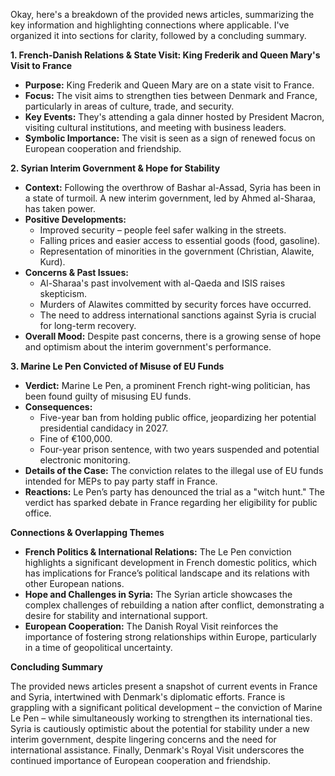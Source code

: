 Okay, here's a breakdown of the provided news articles, summarizing the key information and highlighting connections where applicable. I've organized it into sections for clarity, followed by a concluding summary.

**1. French-Danish Relations & State Visit: King Frederik and Queen Mary's Visit to France**

*   **Purpose:** King Frederik and Queen Mary are on a state visit to France.
*   **Focus:** The visit aims to strengthen ties between Denmark and France, particularly in areas of culture, trade, and security.
*   **Key Events:** They's attending a gala dinner hosted by President Macron, visiting cultural institutions, and meeting with business leaders.
*   **Symbolic Importance:** The visit is seen as a sign of renewed focus on European cooperation and friendship.

**2. Syrian Interim Government & Hope for Stability**

*   **Context:** Following the overthrow of Bashar al-Assad, Syria has been in a state of turmoil.  A new interim government, led by Ahmed al-Sharaa, has taken power.
*   **Positive Developments:**
    *   Improved security – people feel safer walking in the streets.
    *   Falling prices and easier access to essential goods (food, gasoline).
    *   Representation of minorities in the government (Christian, Alawite, Kurd).
*   **Concerns & Past Issues:**
    *   Al-Sharaa's past involvement with al-Qaeda and ISIS raises skepticism.
    *   Murders of Alawites committed by security forces have occurred.
    *   The need to address international sanctions against Syria is crucial for long-term recovery.
*   **Overall Mood:** Despite past concerns, there is a growing sense of hope and optimism about the interim government's performance.

**3. Marine Le Pen Convicted of Misuse of EU Funds**

*   **Verdict:** Marine Le Pen, a prominent French right-wing politician, has been found guilty of misusing EU funds.
*   **Consequences:**
    *   Five-year ban from holding public office, jeopardizing her potential presidential candidacy in 2027.
    *   Fine of €100,000.
    *   Four-year prison sentence, with two years suspended and potential electronic monitoring.
*   **Details of the Case:** The conviction relates to the illegal use of EU funds intended for MEPs to pay party staff in France.
*   **Reactions:** Le Pen’s party has denounced the trial as a "witch hunt."  The verdict has sparked debate in France regarding her eligibility for public office.

**Connections & Overlapping Themes**

*   **French Politics & International Relations:**  The Le Pen conviction highlights a significant development in French domestic politics, which has implications for France’s political landscape and its relations with other European nations.
*   **Hope and Challenges in Syria:** The Syrian article showcases the complex challenges of rebuilding a nation after conflict, demonstrating a desire for stability and international support.
*   **European Cooperation:** The Danish Royal Visit reinforces the importance of fostering strong relationships within Europe, particularly in a time of geopolitical uncertainty.



**Concluding Summary**

The provided news articles present a snapshot of current events in France and Syria, intertwined with Denmark's diplomatic efforts. France is grappling with a significant political development – the conviction of Marine Le Pen – while simultaneously working to strengthen its international ties.  Syria is cautiously optimistic about the potential for stability under a new interim government, despite lingering concerns and the need for international assistance. Finally, Denmark's Royal Visit underscores the continued importance of European cooperation and friendship.
